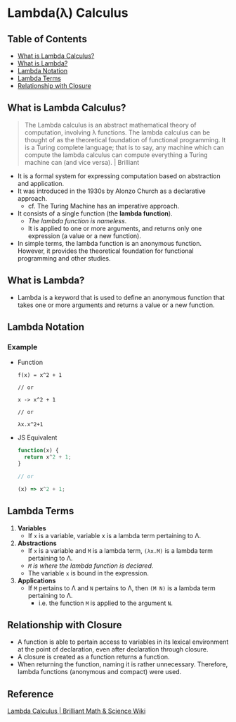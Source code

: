 # Lambda(λ) Calculus

## Table of Contents
- [What is Lambda Calculus?](#what-is-lambda-calculus)
- [What is Lambda?](#what-is-lambda)
- [Lambda Notation](#lambda-notation)
- [Lambda Terms](#lambda-terms)
- [Relationship with Closure](#relationship-with-closure)

## What is Lambda Calculus?
> The Lambda calculus is an abstract mathematical theory of computation, involving λ functions. The lambda calculus can be thought of as the theoretical foundation of functional programming. It is a Turing complete language; that is to say, any machine which can compute the lambda calculus can compute everything a Turing machine can (and vice versa). | Brilliant

- It is a formal system for expressing computation based on abstraction and application.
- It was introduced in the 1930s by Alonzo Church as a declarative approach.
  - cf. The Turing Machine has an imperative approach.
- It consists of a single function (the **lambda function**).
  - _The lambda function is nameless_.
  - It is applied to one or more arguments, and returns only one expression (a value or a new function).
- In simple terms, the lambda function is an anonymous function. However, it provides the theoretical foundation for functional programming and other studies.

## What is Lambda?
- Lambda is a keyword that is used to define an anonymous function that takes one or more arguments and returns a value or a new function.

## Lambda Notation
### Example
- Function
  ```
  f(x) = x^2 + 1

  // or

  x -> x^2 + 1

  // or

  λx.x^2+1
  ```
- JS Equivalent
  ```js
  function(x) {
    return x^2 + 1;
  }

  // or

  (x) => x^2 + 1;
  ```

## Lambda Terms
1. **Variables**
   - If `x` is a variable, variable x is a lambda term pertaining to Λ.
2. **Abstractions**
   - If `x` is a variable and `M` is a lambda term, `(λx.M)` is a lambda term pertaining to Λ.
   - _`M` is where the lambda function is declared._
   - The variable `x` is bound in the expression.
3. **Applications**
   - If `M` pertains to Λ and `N` pertains to Λ, then `(M N)` is a lambda term pertaining to Λ.
     - i.e. the function `M` is applied to the argument `N`.

## Relationship with Closure
- A function is able to pertain access to variables in its lexical environment at the point of declaration, even after declaration through closure.
- A closure is created as a function returns a function.
- When returning the function, naming it is rather unnecessary. Therefore, lambda functions (anonymous and compact) were used.

## Reference
[Lambda Calculus | Brilliant Math & Science Wiki](https://brilliant.org/wiki/lambda-calculus/)  

